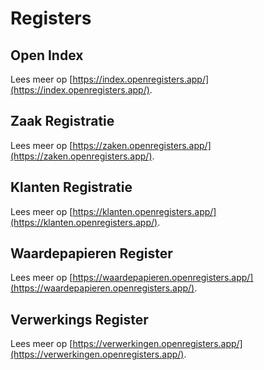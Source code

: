 # Registers

## Open Index

Lees meer op [https://index.openregisters.app/](https://index.openregisters.app/).

## Zaak Registratie

Lees meer op [https://zaken.openregisters.app/](https://zaken.openregisters.app/).

## Klanten Registratie

Lees meer op [https://klanten.openregisters.app/](https://klanten.openregisters.app/).

## Waardepapieren Register

Lees meer op [https://waardepapieren.openregisters.app/](https://waardepapieren.openregisters.app/).

## Verwerkings Register

Lees meer op [https://verwerkingen.openregisters.app/](https://verwerkingen.openregisters.app/).
